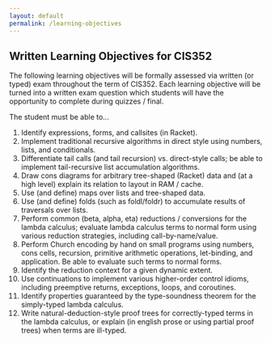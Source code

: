 ```yaml
---
layout: default
permalink: /learning-objectives
---
```


<h2 class="obj">Written Learning Objectives for CIS352</h2>

The following learning objectives will be formally assessed via
written (or typed) exam throughout the term of CIS352. Each learning
objective will be turned into a written exam question which students
will have the opportunity to complete during quizzes / final.

The student must be able to...

<ol class="outcomes">
<li><a href="#lo1"></a>Identify expressions, forms, and callsites (in Racket).</li>

<li><a href="#lo2"></a>Implement traditional recursive algorithms in
direct style using numbers, lists, and conditionals.</li>

<li><a href="#lo3"></a>Differentiate tail calls (and tail
recursion) vs. direct-style calls; be able to implement tail-recursive
list accumulation algorithms.</li>

<li><a href="#lo4"></a>Draw cons diagrams for arbitrary
tree-shaped (Racket) data and (at a high level) explain its relation
to layout in RAM / cache.</li>

<li><a href="#lo5"></a>Use (and define) maps over lists
and tree-shaped data.</li>

<li><a href="#lo6"></a>Use (and define) folds (such as foldl/foldr) to
accumulate results of traversals over lists.</li>

<li><a href="#lo7"></a>Perform common (beta, alpha, eta) reductions /
conversions for the lambda calculus; evaluate lambda calculus terms
to normal form using various reduction strategies, including
call-by-name/value.</li>

<li><a href="#lo8"></a>Perform Church encoding by hand on small
programs using numbers, cons cells, recursion, primitive arithmetic
operations, let-binding, and application. Be able to evaluate such
terms to normal forms.</li>

<li><a href="lo9"></a>Identify the reduction context for a given
dynamic extent.</li>

<li><a href="lo10"></a>Use continuations to implement various
higher-order control idioms, including preemptive returns, exceptions,
loops, and coroutines.</li>

<li><a href="lo11"></a>Identify properties guaranteed by the
type-soundness theorem for the simply-typed lambda calculus.</li>

<li><a href="lo12"></a>Write natural-deduction-style proof trees for
correctly-typed terms in the lambda calculus, or explain (in english
prose or using partial proof trees) when terms are ill-typed.</li>

 </ol>

